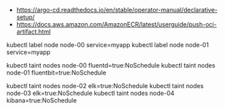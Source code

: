 - https://argo-cd.readthedocs.io/en/stable/operator-manual/declarative-setup/
- https://docs.aws.amazon.com/AmazonECR/latest/userguide/push-oci-artifact.html







kubectl label node node-00 service=myapp
kubectl label node node-01 service=myapp

kubectl taint nodes node-00 fluentd=true:NoSchedule
kubectl taint nodes node-01 fluentbit=true:NoSchedule

kubectl taint nodes node-02 elk=true:NoSchedule
kubectl taint nodes node-03 elk=true:NoSchedule
kubectl taint nodes node-04 kibana=true:NoSchedule
